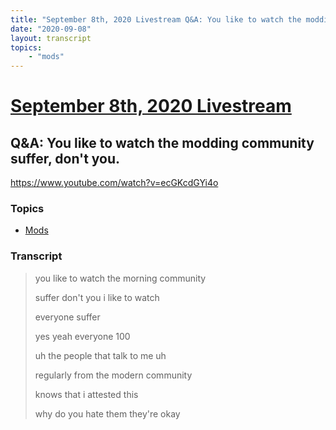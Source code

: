 ```yaml
---
title: "September 8th, 2020 Livestream Q&A: You like to watch the modding community suffer, don't you."
date: "2020-09-08"
layout: transcript
topics:
    - "mods"
---
```

# [September 8th, 2020 Livestream](../2020-09-08.md)
## Q&A: You like to watch the modding community suffer, don't you.
https://www.youtube.com/watch?v=ecGKcdGYi4o

### Topics
* [Mods](../topics/mods.md)

### Transcript

> you like to watch the morning community
> 
> suffer don't you i like to watch
> 
> everyone suffer
> 
> yes yeah everyone 100
> 
> uh the people that talk to me uh
> 
> regularly from the modern community
> 
> knows that i attested this
> 
> why do you hate them they're okay
> 
